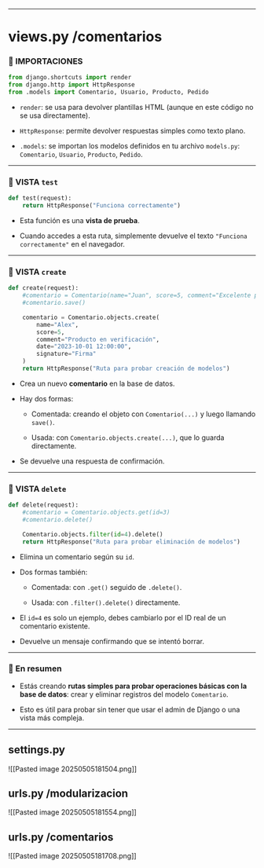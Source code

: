 

---
# views.py /comentarios
### 🔹 IMPORTACIONES

```python
from django.shortcuts import render
from django.http import HttpResponse
from .models import Comentario, Usuario, Producto, Pedido
```

- `render`: se usa para devolver plantillas HTML (aunque en este código no se usa directamente).
    
- `HttpResponse`: permite devolver respuestas simples como texto plano.
    
- `.models`: se importan los modelos definidos en tu archivo `models.py`: `Comentario`, `Usuario`, `Producto`, `Pedido`.
    

---

### 🔹 VISTA `test`

```python
def test(request):
    return HttpResponse("Funciona correctamente")
```

- Esta función es una **vista de prueba**.
    
- Cuando accedes a esta ruta, simplemente devuelve el texto `"Funciona correctamente"` en el navegador.
    

---

### 🔹 VISTA `create`

```python
def create(request):
    #comentario = Comentario(name="Juan", score=5, comment="Excelente producto", date="2023-10-01 12:00:00",signature="Firma")
    #comentario.save()
    
    comentario = Comentario.objects.create(
        name="Alex",
        score=5,
        comment="Producto en verificación",
        date="2023-10-01 12:00:00",
        signature="Firma"
    )
    return HttpResponse("Ruta para probar creación de modelos")
```

- Crea un nuevo **comentario** en la base de datos.
    
- Hay dos formas:
    
    - Comentada: creando el objeto con `Comentario(...)` y luego llamando `save()`.
        
    - Usada: con `Comentario.objects.create(...)`, que lo guarda directamente.
        
- Se devuelve una respuesta de confirmación.
    

---

### 🔹 VISTA `delete`

```python
def delete(request):
    #comentario = Comentario.objects.get(id=3)
    #comentario.delete()
    
    Comentario.objects.filter(id=4).delete()
    return HttpResponse("Ruta para probar eliminación de modelos")
```

- Elimina un comentario según su `id`.
    
- Dos formas también:
    
    - Comentada: con `.get()` seguido de `.delete()`.
        
    - Usada: con `.filter().delete()` directamente.
        
- El `id=4` es solo un ejemplo, debes cambiarlo por el ID real de un comentario existente.
    
- Devuelve un mensaje confirmando que se intentó borrar.
    

---

### 📌 En resumen

- Estás creando **rutas simples para probar operaciones básicas con la base de datos**: crear y eliminar registros del modelo `Comentario`.
    
- Esto es útil para probar sin tener que usar el admin de Django o una vista más compleja.
    

---
## settings.py

![[Pasted image 20250505181504.png]]
## urls.py /modularizacion

![[Pasted image 20250505181554.png]]

## urls.py /comentarios
![[Pasted image 20250505181708.png]]
